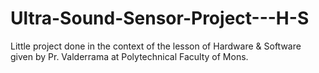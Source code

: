 # Ultra-Sound-Sensor-Project---H-S
Little project done in the context of the lesson of Hardware &amp; Software given by Pr. Valderrama at Polytechnical Faculty of Mons.

